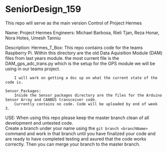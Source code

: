 # SeniorDesign_159
This repo will serve as the main version Control of Project Hermes

Name: Project Hermes
Engineers: Michael Barbosa, 
	   Rieli Tjan,
	   Reza Honar,
	   Nora Hotes,
	   Umesh Tanniu

Description:
	Hermes_T_Box:
		This repo contains code for the teams Raspberry Pi.
		Within this directory are the old Data Aquisition Module (DAM) files from last years module.
		the most current file is the DAM_gps_adc_trans.py which is the setup for the GPS module we will be using in our teams project.
		
		I will work on getting a doc up on what the current state of the code is.
	
	Sensor_Packages:
		Inside the Sensor_packages directory are the files for the Arduino Sensor Array and CANBUS transceiver code.
		Currently contains no code. Code will be uploaded by end of week 3.

USE:
	When using this repo please keep the master branch clean of all development and untested code.\
	Create a branch under your name using the `git branch <branchName>` command and work in that branch 
	until you have finalized your code and are ready to have completed testing and asured that the code works correctly.
	Then you can merge your branch to the master branch.
